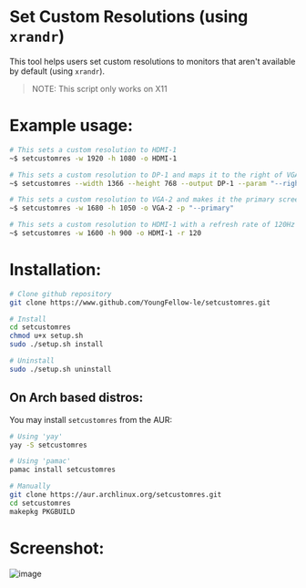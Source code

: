# Set Custom Resolutions (using `xrandr`)
This tool helps users set custom resolutions to monitors that aren't available by default (using `xrandr`).
>NOTE: This script only works on X11
# Example usage:
```bash
# This sets a custom resolution to HDMI-1
~$ setcustomres -w 1920 -h 1080 -o HDMI-1

# This sets a custom resolution to DP-1 and maps it to the right of VGA-1
~$ setcustomres --width 1366 --height 768 --output DP-1 --param "--right-of VGA-1"

# This sets a custom resolution to VGA-2 and makes it the primary screen
~$ setcustomres -w 1680 -h 1050 -o VGA-2 -p "--primary"

# This sets a custom resolution to HDMI-1 with a refresh rate of 120Hz
~$ setcustomres -w 1600 -h 900 -o HDMI-1 -r 120
```
# Installation:
```bash
# Clone github repository
git clone https://www.github.com/YoungFellow-le/setcustomres.git

# Install
cd setcustomres
chmod u+x setup.sh
sudo ./setup.sh install

# Uninstall
sudo ./setup.sh uninstall
```
## On Arch based distros:
You may install `setcustomres` from the AUR:
```bash
# Using 'yay'
yay -S setcustomres

# Using 'pamac'
pamac install setcustomres

# Manually
git clone https://aur.archlinux.org/setcustomres.git
cd setcustomres
makepkg PKGBUILD
```
# Screenshot:
![image](https://i.imgur.com/rWvngeh.png)

